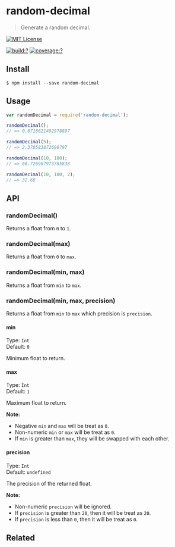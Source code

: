 # random-decimal

> Generate a random decimal.


[![MIT License](https://img.shields.io/badge/license-MIT_License-green.svg?style=flat-square)](https://github.com/bubkoo/random-decimal/blob/master/LICENSE)

[![build:?](https://img.shields.io/travis/bubkoo/random-decimal/master.svg?style=flat-square)](https://travis-ci.org/bubkoo/random-decimal)
[![coverage:?](https://img.shields.io/coveralls/bubkoo/random-decimal/master.svg?style=flat-square)](https://coveralls.io/github/bubkoo/random-decimal)


## Install

```
$ npm install --save random-decimal
```

## Usage

```js
var randomDecimal = require('random-decimal');

randomDecimal();
// => 0.6718621402978897

randomDecimal(5);
// => 2.378583872690797

randomDecimal(10, 100);
// => 66.726907973785838

randomDecimal(10, 100, 2);
// => 32.68

```

## API

### randomDecimal()

Returns a float from `0` to `1`.

### randomDecimal(max)

Returns a float from `0` to `max`.

### randomDecimal(min, max)

Returns a float from `min` to `max`.

### randomDecimal(min, max, precision)

Returns a float from `min` to `max` which precision is `precision`.

#### min

Type: `Int`  
Default: `0`

Minimum float to return.

#### max

Type: `Int`  
Default: `1`

Maximum float to return.

**Note:** 

- Negative `min` and `max` will be treat as `0`.
- Non-numeric `min` or `max` will be treat as `0`.
- If `min` is greater than `max`, they will be swapped with each other.


#### precision

Type: `Int`  
Default: `undefined`

The precision of the returned float.

**Note:** 

- Non-numeric `precision` will be ignored.
- If `precision` is greater than `20`, then it will be treat as `20`.
- If `precision` is less than `0`, then it will be treat as `0`.


## Related


